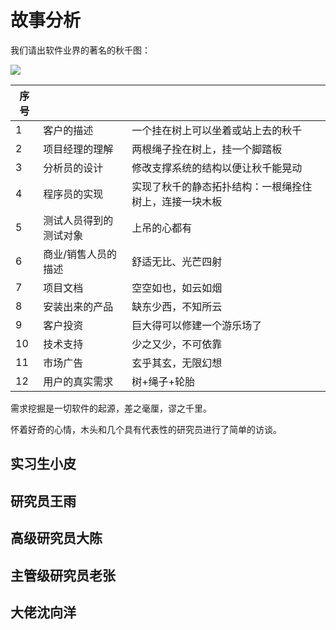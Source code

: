 # 故事分析

我们请出软件业界的著名的秋千图：

<image src="Images/swing.png">

|序号|||
|--|--|--|
|1| 客户的描述|一个挂在树上可以坐着或站上去的秋千|
|2| 项目经理的理解|两根绳子拴在树上，挂一个脚踏板|
|3| 分析员的设计|修改支撑系统的结构以便让秋千能晃动|
|4| 程序员的实现|实现了秋千的静态拓扑结构：一根绳拴住树上，连接一块木板|
|5| 测试人员得到的测试对象|上吊的心都有|
|6| 商业/销售人员的描述|舒适无比、光芒四射|
|7| 项目文档|空空如也，如云如烟|
|8| 安装出来的产品|缺东少西，不知所云|
|9| 客户投资|巨大得可以修建一个游乐场了|
|10| 技术支持|少之又少，不可依靠|
|11| 市场广告|玄乎其玄，无限幻想|
|12| 用户的真实需求|树+绳子+轮胎|

需求挖掘是一切软件的起源，差之毫厘，谬之千里。


怀着好奇的心情，木头和几个具有代表性的研究员进行了简单的访谈。

## 实习生小皮



## 研究员王雨



## 高级研究员大陈



## 主管级研究员老张



## 大佬沈向洋

